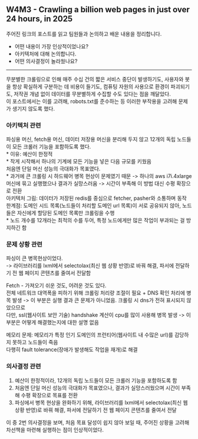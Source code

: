 ## W4M3 - Crawling a billion web pages in just over 24 hours, in 2025

주어진 링크의 포스트를 읽고 팀원들과 논의하고 배운 내용을 정리합니다.
- 어떤 내용이 가장 인상적이었나요?
- 아키텍처에 대해 논의합니다.
- 어떤 의사결정이 놀라웠나요?
---
무분별한 크롤링으로 인해 매주 수십 건의 짧은 서비스 중단이 발생하기도, 사용자와 봇을 항상 확실하게 구분하는 데 비용이 들기도, 컴퓨팅 자원의 사용으로 환경이 파괴되기도, 저작권 개념 없이 데이터를 무분별하게 수집할 수도 있다는 점을 깨달았다.  
이 포스트에서는 이를 고려해, robots.txt를 준수하는 등 이러한 부작용을 고려해 문제가 생기지 않도록 했다.  

### 아키텍처 관련
파싱용 머신, fetch용 머신, 데이터 저장용 머신을 분리해 두지 않고 
12개의 독립 노드들이 모든 크롤러 기능을 포함하도록 했다.  
        * 이유: 예산이 한정적  
        * 작게 시작해서 하나의 기계에 모든 기능을 넣은 다음 규모를 키웠음  
처음엔 단일 머신 성능의 극대화가 목표였다.  
        * 과거에 큰 크롤링 시 하드웨어 병목 현상이 문제였기 때문 -> 하나의 aws i7i.4xlarge머신에 묶고 실행했으나 결과가 실망스러움 -> 시간이 부족해 이 방법 대신 수평 확장으로 전환  
아키텍처 그림: 데이터가 저장된 redis를 중심으로 fetcher, pasher와 소통하며 동작  
한계점: 도메인 시드 목록(노드들이 처리할 도메인 url 목록)이 서로 공유되지 않아, 노드들은 자신에게 할당된 도메인 목록만 크롤링을 수행  
        * 노드 개수를 12개라는 최적의 수를 두어, 특정 노드에게만 많은 작업이 부과되는 걸 방지하긴 함  

### 문제 상황 관련  
파싱이 큰 병목현상이었다.  
-> 라이브러리를 lxml에서 selectolax(최신 웹 상황 반영)로 바꿔 해결, 파서에 전달하기 전 웹 페이지 콘텐츠를 줄여서 전달함  
  
Fetch - 가져오기 쉬운 것도, 어려운 것도 있다.  
전체 네트워크 대역폭을 피하기 위해 크롤링 처리량 조절이 필요 + DNS 확인 처리에 병목 발생 -> 이 부분은 실행 결과 큰 문제가 아니었음. 크롤링 시 dns가 전혀 표시되지 않았으므로  
다만, ssl(웹사이트 보안 기술) handshake 계산이 cpu를 많이 사용해 병목 발생 -> 이 부분은 어떻게 해결했는지에 대한 설명 없음  
  
메모리 문제: 메모리가 특정 인기 도메인의 프런티어(웹사이트 내 수많은 url)를 감당하지 못하고 노드들이 죽음  
다행히 fault tolerance(장애가 발생해도 작업을 재개)로 해결  

### 의사결정 관련
1. 예산이 한정적이라, 12개의 독립 노드들이 모든 크롤러 기능을 포함하도록 함
2. 처음엔 단일 머신 성능의 극대화가 목표였으나, 결과가 실망스러웠으며 시간이 부족해 수평 확장으로 목표를 전환
3. 파싱에서 병목 현상을 완화하기 위해, 라이브러리를 lxml에서 selectolax(최신 웹 상황 반영)로 바꿔 해결, 파서에 전달하기 전 웹 페이지 콘텐츠를 줄여서 전달  
  
이 중 2번 의사결정을 보며, 처음 목표 달성이 쉽지 않아 보일 때, 주어진 상황을 고려해 차선책을 마련해 실행하는 점이 인상적이었다.
